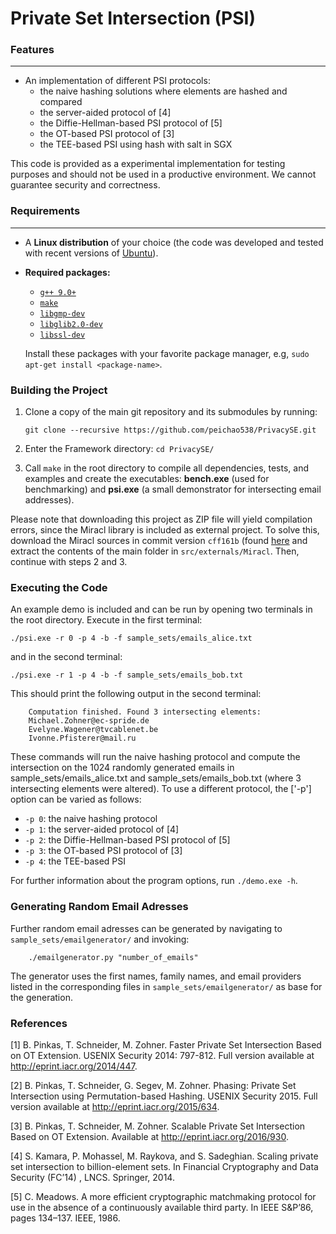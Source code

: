 # Private Set Intersection (PSI)

### Features
---

* An implementation of different PSI protocols: 
  * the naive hashing solutions where elements are hashed and compared 
  * the server-aided protocol of [4]
  * the Diffie-Hellman-based PSI protocol of [5]
  * the OT-based PSI protocol of [3]
  * the TEE-based PSI using hash with salt in SGX

This code is provided as a experimental implementation for testing purposes and should not be used in a productive environment. We cannot guarantee security and correctness.

### Requirements
---

* A **Linux distribution** of your choice (the code was developed and tested with recent versions of [Ubuntu](http://www.ubuntu.com/)).
* **Required packages:**
  * [`g++ 9.0+`](https://packages.debian.org/testing/g++)
  * [`make`](https://packages.debian.org/testing/make)
  * [`libgmp-dev`](https://packages.debian.org/testing/libgmp-dev)
  * [`libglib2.0-dev`](https://packages.debian.org/testing/libglib2.0-dev)
  * [`libssl-dev`](https://packages.debian.org/testing/libssl-dev)

  Install these packages with your favorite package manager, e.g, `sudo apt-get install <package-name>`.


### Building the Project

1. Clone a copy of the main git repository and its submodules by running:
	```
	git clone --recursive https://github.com/peichao538/PrivacySE.git
	```

2. Enter the Framework directory: `cd PrivacySE/`

3. Call `make` in the root directory to compile all dependencies, tests, and examples and create the executables: **bench.exe** (used for benchmarking) and **psi.exe** (a small demonstrator for intersecting email addresses).

Please note that downloading this project as ZIP file will yield compilation errors, since the Miracl library is included as external project. To solve this, download the Miracl sources in commit version `cff161b` (found [here](https://github.com/CertiVox/Miracl/tree/cff161bad6364548b361b63938a988db23f60c2a) and extract the contents of the main folder in `src/externals/Miracl`. Then, continue with steps 2 and 3.

### Executing the Code

An example demo is included and can be run by opening two terminals in the root directory. Execute in the first terminal:

	./psi.exe -r 0 -p 4 -b -f sample_sets/emails_alice.txt
	
and in the second terminal:
	
	./psi.exe -r 1 -p 4 -b -f sample_sets/emails_bob.txt
	

This should print the following output in the second terminal: 

		Computation finished. Found 3 intersecting elements:
		Michael.Zohner@ec-spride.de
		Evelyne.Wagener@tvcablenet.be
		Ivonne.Pfisterer@mail.ru


These commands will run the naive hashing protocol and compute the intersection on the 1024 randomly generated emails in sample_sets/emails_alice.txt and sample_sets/emails_bob.txt (where 3 intersecting elements were altered). To use a different protocol, the ['-p'] option can be varied as follows:
  * `-p 0`: the naive hashing protocol 
  * `-p 1`: the server-aided protocol of [4]
  * `-p 2`: the Diffie-Hellman-based PSI protocol of [5]
  * `-p 3`: the OT-based PSI protocol of [3]
  * `-p 4`: the TEE-based PSI

For further information about the program options, run ```./demo.exe -h```.

### Generating Random Email Adresses

Further random email adresses can be generated by navigating to `sample_sets/emailgenerator/` and invoking: 

```
	./emailgenerator.py "number_of_emails"
```

The generator uses the first names, family names, and email providers listed in the corresponding files in `sample_sets/emailgenerator/` as base for the generation.

### References

[1] B. Pinkas, T. Schneider, M. Zohner. Faster Private Set Intersection Based on OT Extension. USENIX Security 2014: 797-812. Full version available at http://eprint.iacr.org/2014/447. 

[2] B. Pinkas, T. Schneider, G. Segev, M. Zohner. Phasing: Private Set Intersection using Permutation-based Hashing. USENIX Security 2015. Full version available at http://eprint.iacr.org/2015/634. 

[3] B. Pinkas, T. Schneider, M. Zohner. Scalable Private Set Intersection Based on OT Extension. Available at http://eprint.iacr.org/2016/930. 

[4] S.  Kamara,  P.  Mohassel,  M.  Raykova,  and S. Sadeghian.  Scaling private set intersection to billion-element sets.  In
Financial Cryptography and Data Security (FC’14) , LNCS. Springer, 2014.

[5] C. Meadows.   A more efficient cryptographic matchmaking protocol for use in the absence of a continuously available third party.   In IEEE S&P’86, pages 134–137. IEEE, 1986.

